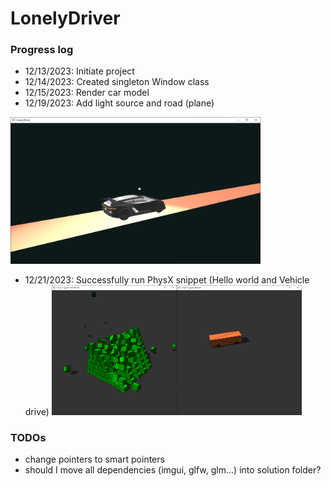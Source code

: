 # LonelyDriver
### Progress log
- 12/13/2023: Initiate project
- 12/14/2023: Created singleton Window class
- 12/15/2023: Render car model
- 12/19/2023: Add light source and road (plane)
<img src="./pics/progress_20231219.png" width="400" />

- 12/21/2023: Successfully run PhysX snippet (Hello world and Vehicle drive)
<img src="./pics/progress_20231221_1.png" width="200" /><img src="./pics/progress_20231221_2.png" width="200" />

### TODOs
- change pointers to smart pointers
- should I move all dependencies (imgui, glfw, glm...) into solution folder?